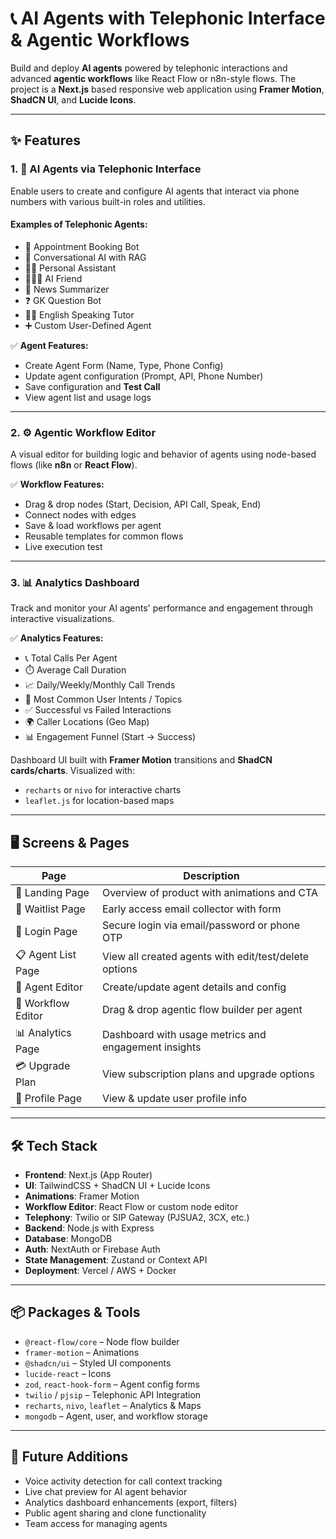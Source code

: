 # 📞 AI Agents with Telephonic Interface & Agentic Workflows

Build and deploy **AI agents** powered by telephonic interactions and advanced **agentic workflows** like React Flow or n8n-style flows. The project is a **Next.js** based responsive web application using **Framer Motion**, **ShadCN UI**, and **Lucide Icons**.

---

## ✨ Features

### 1. 📱 AI Agents via Telephonic Interface  
Enable users to create and configure AI agents that interact via phone numbers with various built-in roles and utilities.

#### Examples of Telephonic Agents:
- 📅 Appointment Booking Bot  
- 💬 Conversational AI with RAG  
- 👩‍💼 Personal Assistant  
- 🧑‍🤝‍🧑 AI Friend  
- 📰 News Summarizer  
- ❓ GK Question Bot  
- 🧑‍🏫 English Speaking Tutor  
- ➕ Custom User-Defined Agent

✅ **Agent Features:**
- Create Agent Form (Name, Type, Phone Config)
- Update agent configuration (Prompt, API, Phone Number)
- Save configuration and **Test Call**
- View agent list and usage logs

---

### 2. ⚙️ Agentic Workflow Editor  
A visual editor for building logic and behavior of agents using node-based flows (like **n8n** or **React Flow**).

✅ **Workflow Features:**
- Drag & drop nodes (Start, Decision, API Call, Speak, End)
- Connect nodes with edges
- Save & load workflows per agent
- Reusable templates for common flows
- Live execution test

---

### 3. 📊 Analytics Dashboard  
Track and monitor your AI agents' performance and engagement through interactive visualizations.

✅ **Analytics Features:**
- 📞 Total Calls Per Agent  
- ⏱️ Average Call Duration  
- 📈 Daily/Weekly/Monthly Call Trends  
- 💬 Most Common User Intents / Topics  
- ✅ Successful vs Failed Interactions  
- 🌍 Caller Locations (Geo Map)  
- 📊 Engagement Funnel (Start → Success)

Dashboard UI built with **Framer Motion** transitions and **ShadCN cards/charts**. Visualized with:
- `recharts` or `nivo` for interactive charts
- `leaflet.js` for location-based maps

---

## 🖥️ Screens & Pages

| Page              | Description                                                  |
|-------------------|--------------------------------------------------------------|
| 🚀 Landing Page    | Overview of product with animations and CTA                 |
| 📝 Waitlist Page   | Early access email collector with form                      |
| 🔐 Login Page      | Secure login via email/password or phone OTP                |
| 📋 Agent List Page | View all created agents with edit/test/delete options       |
| 🧠 Agent Editor    | Create/update agent details and config                      |
| 🔄 Workflow Editor | Drag & drop agentic flow builder per agent                  |
| 📊 Analytics Page  | Dashboard with usage metrics and engagement insights        |
| 💳 Upgrade Plan    | View subscription plans and upgrade options                 |
| 🙋 Profile Page    | View & update user profile info                             |

---

## 🛠️ Tech Stack

- **Frontend**: Next.js (App Router)
- **UI**: TailwindCSS + ShadCN UI + Lucide Icons  
- **Animations**: Framer Motion  
- **Workflow Editor**: React Flow or custom node editor  
- **Telephony**: Twilio or SIP Gateway (PJSUA2, 3CX, etc.)  
- **Backend**: Node.js with Express  
- **Database**: MongoDB  
- **Auth**: NextAuth or Firebase Auth  
- **State Management**: Zustand or Context API  
- **Deployment**: Vercel / AWS + Docker

---

## 📦 Packages & Tools

- `@react-flow/core` – Node flow builder  
- `framer-motion` – Animations  
- `@shadcn/ui` – Styled UI components  
- `lucide-react` – Icons  
- `zod`, `react-hook-form` – Agent config forms  
- `twilio` / `pjsip` – Telephonic API Integration  
- `recharts`, `nivo`, `leaflet` – Analytics & Maps  
- `mongodb` – Agent, user, and workflow storage  

---

## 🧭 Future Additions

- Voice activity detection for call context tracking  
- Live chat preview for AI agent behavior  
- Analytics dashboard enhancements (export, filters)  
- Public agent sharing and clone functionality  
- Team access for managing agents
